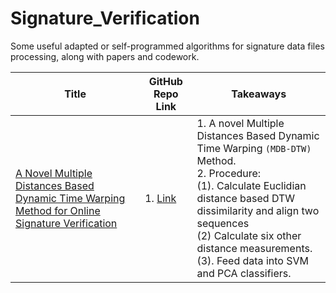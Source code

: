 # Signature_Verification
Some useful adapted or self-programmed algorithms for signature data files processing, along with papers and codework.

| Title | GitHub Repo Link | Takeaways | 
| ---- | ---------------- | ---------------------- |
| [A Novel Multiple Distances Based Dynamic Time Warping Method for Online Signature Verification](https://github.com/zhaoshengDS/Signature_Verification/blob/main/papers/A%20Novel%20Multiple%20Distances%20Based%20Dynamic.pdf) | 1. [Link](https://github.com/ethanyxfang/MDB-DTW-for-signature-verification) | 1. A novel Multiple Distances Based Dynamic Time Warping `(MDB-DTW)` Method.<br>2. Procedure:<br>(1). Calculate Euclidian distance based DTW dissimilarity and align two sequences<br>(2) Calculate six other distance measurements.<br>(3). Feed data into SVM and PCA classifiers. |
